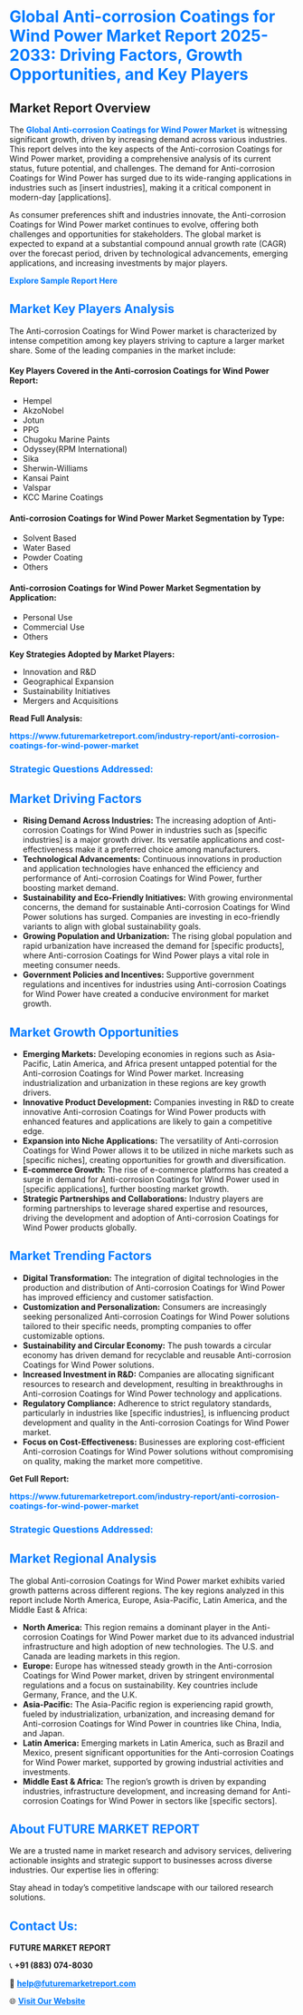 <h1 style="color: #007BFF;">Global Anti-corrosion Coatings for Wind Power Market Report 2025-2033: Driving Factors, Growth Opportunities, and Key Players</h1>

<section id="overview">
<h2>Market Report Overview</h2>
<p>The <a href="https://www.futuremarketreport.com/industry-report/anti-corrosion-coatings-for-wind-power-market" style="color: #007BFF; text-decoration: none;"><strong>Global Anti-corrosion Coatings for Wind Power Market</strong></a> is witnessing significant growth, driven by increasing demand across various industries. This report delves into the key aspects of the Anti-corrosion Coatings for Wind Power market, providing a comprehensive analysis of its current status, future potential, and challenges. The demand for Anti-corrosion Coatings for Wind Power has surged due to its wide-ranging applications in industries such as [insert industries], making it a critical component in modern-day [applications].</p>
<p>As consumer preferences shift and industries innovate, the Anti-corrosion Coatings for Wind Power market continues to evolve, offering both challenges and opportunities for stakeholders. The global market is expected to expand at a substantial compound annual growth rate (CAGR) over the forecast period, driven by technological advancements, emerging applications, and increasing investments by major players.</p>
</section>

<section id="overview">
<p><a href="https://www.futuremarketreport.com/request-sample/reportId=33361" style="color: #007BFF; text-decoration: none;"><strong>Explore Sample Report Here</strong></a></p>
</section>

<section id="key-players">
<h2 style="color: #007BFF;">Market Key Players Analysis</h2>
<p>The Anti-corrosion Coatings for Wind Power market is characterized by intense competition among key players striving to capture a larger market share. Some of the leading companies in the market include:</p>
<h4>Key Players Covered in the Anti-corrosion Coatings for Wind Power Report:</h4>
<ul><li>Hempel</li><li>AkzoNobel</li><li>Jotun</li><li>PPG</li><li>Chugoku Marine Paints</li><li>Odyssey(RPM International)</li><li>Sika</li><li>Sherwin-Williams</li><li>Kansai Paint</li><li>Valspar</li><li>KCC Marine Coatings</li></ul>
<h4>Anti-corrosion Coatings for Wind Power Market Segmentation by Type:</h4>
<ul><li>Solvent Based</li><li>Water Based</li><li>Powder Coating</li><li>Others</li></ul>

<h4>Anti-corrosion Coatings for Wind Power Market Segmentation by Application:</h4>
<ul><li>Personal Use</li><li>Commercial Use</li><li>Others</li></ul>
<p><strong>Key Strategies Adopted by Market Players:</strong></p>
<ul>
<li>Innovation and R&D</li>
<li>Geographical Expansion</li>
<li>Sustainability Initiatives</li>
<li>Mergers and Acquisitions</li>
</ul>
</section>

<section>
<p><strong>Read Full Analysis: </strong></p><a href="https://www.futuremarketreport.com/industry-report/anti-corrosion-coatings-for-wind-power-market" style="color: #007BFF; text-decoration: none;"><strong>https://www.futuremarketreport.com/industry-report/anti-corrosion-coatings-for-wind-power-market</strong></a>
<h3 style="color: #007BFF;">Strategic Questions Addressed:</h3>
</section>

<section id="driving-factors">
<h2 style="color: #007BFF;">Market Driving Factors</h2>
<ul>
<li><strong>Rising Demand Across Industries:</strong> The increasing adoption of Anti-corrosion Coatings for Wind Power in industries such as [specific industries] is a major growth driver. Its versatile applications and cost-effectiveness make it a preferred choice among manufacturers.</li>
<li><strong>Technological Advancements:</strong> Continuous innovations in production and application technologies have enhanced the efficiency and performance of Anti-corrosion Coatings for Wind Power, further boosting market demand.</li>
<li><strong>Sustainability and Eco-Friendly Initiatives:</strong> With growing environmental concerns, the demand for sustainable Anti-corrosion Coatings for Wind Power solutions has surged. Companies are investing in eco-friendly variants to align with global sustainability goals.</li>
<li><strong>Growing Population and Urbanization:</strong> The rising global population and rapid urbanization have increased the demand for [specific products], where Anti-corrosion Coatings for Wind Power plays a vital role in meeting consumer needs.</li>
<li><strong>Government Policies and Incentives:</strong> Supportive government regulations and incentives for industries using Anti-corrosion Coatings for Wind Power have created a conducive environment for market growth.</li>
</ul>
</section>

<section id="growth-opportunities">
<h2 style="color: #007BFF;">Market Growth Opportunities</h2>
<ul>
<li><strong>Emerging Markets:</strong> Developing economies in regions such as Asia-Pacific, Latin America, and Africa present untapped potential for the Anti-corrosion Coatings for Wind Power market. Increasing industrialization and urbanization in these regions are key growth drivers.</li>
<li><strong>Innovative Product Development:</strong> Companies investing in R&D to create innovative Anti-corrosion Coatings for Wind Power products with enhanced features and applications are likely to gain a competitive edge.</li>
<li><strong>Expansion into Niche Applications:</strong> The versatility of Anti-corrosion Coatings for Wind Power allows it to be utilized in niche markets such as [specific niches], creating opportunities for growth and diversification.</li>
<li><strong>E-commerce Growth:</strong> The rise of e-commerce platforms has created a surge in demand for Anti-corrosion Coatings for Wind Power used in [specific applications], further boosting market growth.</li>
<li><strong>Strategic Partnerships and Collaborations:</strong> Industry players are forming partnerships to leverage shared expertise and resources, driving the development and adoption of Anti-corrosion Coatings for Wind Power products globally.</li>
</ul>
</section>

<section id="trending-factors">
<h2 style="color: #007BFF;">Market Trending Factors</h2>
<ul>
<li><strong>Digital Transformation:</strong> The integration of digital technologies in the production and distribution of Anti-corrosion Coatings for Wind Power has improved efficiency and customer satisfaction.</li>
<li><strong>Customization and Personalization:</strong> Consumers are increasingly seeking personalized Anti-corrosion Coatings for Wind Power solutions tailored to their specific needs, prompting companies to offer customizable options.</li>
<li><strong>Sustainability and Circular Economy:</strong> The push towards a circular economy has driven demand for recyclable and reusable Anti-corrosion Coatings for Wind Power solutions.</li>
<li><strong>Increased Investment in R&D:</strong> Companies are allocating significant resources to research and development, resulting in breakthroughs in Anti-corrosion Coatings for Wind Power technology and applications.</li>
<li><strong>Regulatory Compliance:</strong> Adherence to strict regulatory standards, particularly in industries like [specific industries], is influencing product development and quality in the Anti-corrosion Coatings for Wind Power market.</li>
<li><strong>Focus on Cost-Effectiveness:</strong> Businesses are exploring cost-efficient Anti-corrosion Coatings for Wind Power solutions without compromising on quality, making the market more competitive.</li>
</ul>
</section>

<section>
<p><strong>Get Full Report: </strong></p><a href="https://www.futuremarketreport.com/industry-report/anti-corrosion-coatings-for-wind-power-market" style="color: #007BFF; text-decoration: none;"><strong>https://www.futuremarketreport.com/industry-report/anti-corrosion-coatings-for-wind-power-market</strong></a>
<h3 style="color: #007BFF;">Strategic Questions Addressed:</h3>
</section>


<section id="regional-analysis">
<h2 style="color: #007BFF;">Market Regional Analysis</h2>
<p>The global Anti-corrosion Coatings for Wind Power market exhibits varied growth patterns across different regions. The key regions analyzed in this report include North America, Europe, Asia-Pacific, Latin America, and the Middle East & Africa:</p>
<ul>
<li><strong>North America:</strong> This region remains a dominant player in the Anti-corrosion Coatings for Wind Power market due to its advanced industrial infrastructure and high adoption of new technologies. The U.S. and Canada are leading markets in this region.</li>
<li><strong>Europe:</strong> Europe has witnessed steady growth in the Anti-corrosion Coatings for Wind Power market, driven by stringent environmental regulations and a focus on sustainability. Key countries include Germany, France, and the U.K.</li>
<li><strong>Asia-Pacific:</strong> The Asia-Pacific region is experiencing rapid growth, fueled by industrialization, urbanization, and increasing demand for Anti-corrosion Coatings for Wind Power in countries like China, India, and Japan.</li>
<li><strong>Latin America:</strong> Emerging markets in Latin America, such as Brazil and Mexico, present significant opportunities for the Anti-corrosion Coatings for Wind Power market, supported by growing industrial activities and investments.</li>
<li><strong>Middle East & Africa:</strong> The region’s growth is driven by expanding industries, infrastructure development, and increasing demand for Anti-corrosion Coatings for Wind Power in sectors like [specific sectors].</li>
</ul>
</section>

<footer>
<h2 style="color: #007BFF;">About FUTURE MARKET REPORT</h2>
<p>We are a trusted name in market research and advisory services, delivering actionable insights and strategic support to businesses across diverse industries. Our expertise lies in offering:</p>

<p>Stay ahead in today’s competitive landscape with our tailored research solutions.</p>

<h2 style="color: #007BFF;">Contact Us:</h2>
<p><strong>FUTURE MARKET REPORT</strong></p>
<p>📞 <strong>+91 (883) 074-8030</strong></p>
<p>📧 <strong><a href="mailto:help@futuremarketreport.com" style="color: #007BFF;">help@futuremarketreport.com</a></strong></p>
<p>🌐 <strong><a href="https://www.futuremarketreport.com/" style="color: #007BFF;">Visit Our Website</a></strong></p>
</footer>